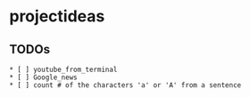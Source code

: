 # projectideas
## TODOs

    * [ ] youtube_from_terminal
    * [ ] Google_news
    * [ ] count # of the characters 'a' or 'A' from a sentence